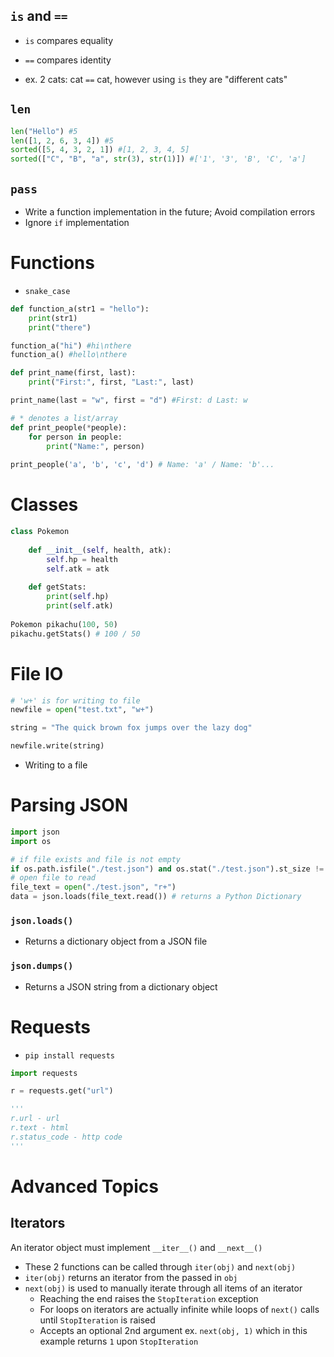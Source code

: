 ## `is` and `==`

- `is` compares equality

- `==` compares identity

- ex. 2 cats: cat `==` cat, however using `is` they are "different cats"

## `len`

```python
len("Hello") #5
len([1, 2, 6, 3, 4]) #5
sorted([5, 4, 3, 2, 1]) #[1, 2, 3, 4, 5]
sorted(["C", "B", "a", str(3), str(1)]) #['1', '3', 'B', 'C', 'a']
```

## `pass`

- Write a function implementation in the future; Avoid compilation errors
- Ignore `if` implementation


# Functions

- `snake_case`

```python
def function_a(str1 = "hello"):
    print(str1)
    print("there")

function_a("hi") #hi\nthere
function_a() #hello\nthere

def print_name(first, last):
    print("First:", first, "Last:", last)

print_name(last = "w", first = "d") #First: d Last: w 
```
```python
# * denotes a list/array
def print_people(*people):
    for person in people:
        print("Name:", person)
  
print_people('a', 'b', 'c', 'd') # Name: 'a' / Name: 'b'...
```

# Classes

```python
class Pokemon
    
    def __init__(self, health, atk):
        self.hp = health
        self.atk = atk
    
    def getStats:
        print(self.hp)
        print(self.atk)
        
Pokemon pikachu(100, 50)
pikachu.getStats() # 100 / 50
```

# File IO

```python
# 'w+' is for writing to file
newfile = open("test.txt", "w+")

string = "The quick brown fox jumps over the lazy dog"

newfile.write(string)
```

- Writing to a file

# Parsing JSON

```python
import json
import os

# if file exists and file is not empty
if os.path.isfile("./test.json") and os.stat("./test.json").st_size != 0:
# open file to read
file_text = open("./test.json", "r+")
data = json.loads(file_text.read()) # returns a Python Dictionary
```

### `json.loads()`

- Returns a dictionary object from a JSON file

### `json.dumps()`

- Returns a JSON string from a dictionary object


# Requests

- `pip install requests`

```python
import requests

r = requests.get("url")

'''
r.url - url
r.text - html
r.status_code - http code
'''
```

# Advanced Topics

## Iterators

An iterator object must implement `__iter__()` and `__next__()`

- These 2 functions can be called through `iter(obj)` and `next(obj)`
- `iter(obj)` returns an iterator from the passed in `obj`
- `next(obj)` is used to manually iterate through all items of an iterator
    - Reaching the end raises the `StopIteration` exception
    - For loops on iterators are actually infinite while loops of `next()` calls until `StopIteration` is raised
    - Accepts an optional 2nd argument ex. `next(obj, 1)` which in this example returns `1` upon `StopIteration`
